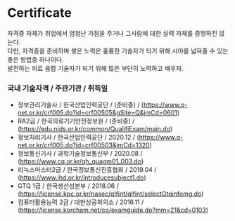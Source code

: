 # Certificate
자격증 자체가 취업에서 엄청난 가점을 주거나 그사람에 대한 실력 자체를 증명하진 않는다.  
다만, 자격증을 준비하며 쌓은 노력은 훌륭한 기술자가 되기 위해 시야를 넓혀줄 수 있는 좋은 방법중 하나이다.  
발전하는 의료 융합 기술자가 되기 위해 많은 부단히 노력하고 배우자.


### 국내 기술자격 / 주관기관 / 취득일
 - 정보관리기술사 / 한국산업인력공단 / (준비중) /   (https://www.q-net.or.kr/crf005.do?id=crf00505&gSite=Q&jmCd=0601)
 - RA2급          /    한국의료기기안전정보원   / (준비중) / (https://edu.nids.or.kr/common/QualifiExam/main.do)
 - 정보처리기사     /     한국산업인력공단     / 2020.12 / (https://www.q-net.or.kr/crf005.do?id=crf00503&jmCd=1320)
 - 정보통신기사     /     과학기술정보통신부   / 2020.08 / (https://www.cq.or.kr/qh_quagm01_003.do)
 - 리눅스마스터2급   /    한국정보통신진흥협회 / 2019.04 / (https://www.ihd.or.kr/introducesubject1.do)
 - GTQ 1급        /      한국생산성본부      / 2018.06 / (https://license.kpc.or.kr/nasec/qlfint/qlfint/selectGtqinfomg.do)
 - 컴퓨터활용능력 2급  /  대한상공회의소      / 2016.11 / (https://license.korcham.net/co/examguide.do?mm=21&cd=0103)
   

